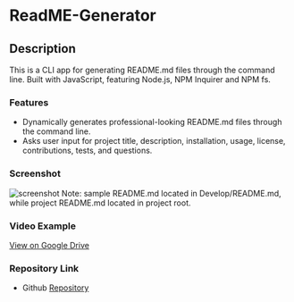 # ReadME-Generator

## Description
This is a CLI app for generating README.md files through the command line. Built with JavaScript, featuring Node.js, NPM Inquirer and NPM fs. 

### Features
* Dynamically generates professional-looking README.md files through the command line.
* Asks user input for project title, description, installation, usage, license, contributions, tests, and questions.

### Screenshot

![screenshot](./Develop/Assets/Screenshot%202023-11-05%20at%201.21.55 PM.png)
Note: sample README.md located in Develop/README.md, while project README.md located in project root.

### Video Example

[View on Google Drive](https://drive.google.com/file/d/1e5sl-q4EJzNUA7HS3TVUC5j8uLOEQen0/view)

### Repository Link

* Github [Repository](https://github.com/micahives/ReadME-Generator)
